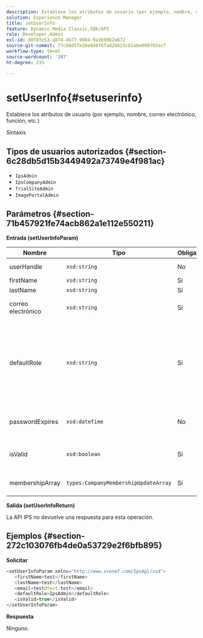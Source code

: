 ```yaml
---
description: Establece los atributos de usuario (por ejemplo, nombre, correo electrónico, función, etc.)
solution: Experience Manager
title: setUserInfo
feature: Dynamic Media Classic,SDK/API
role: Developer,Admin
exl-id: d8f8fe53-a874-4b77-9084-9a369862a672
source-git-commit: 77c88d5fe20e048f6fad2bb23cb1abe090793acf
workflow-type: tm+mt
source-wordcount: '107'
ht-degree: 21%

---
```


# setUserInfo{#setuserinfo}

Establece los atributos de usuario (por ejemplo, nombre, correo electrónico, función, etc.)

Sintaxis

## Tipos de usuarios autorizados {#section-6c28db5d15b3449492a73749e4f981ac}

* `IpsAdmin`
* `IpsCompanyAdmin`
* `TrialSiteAdmin`
* `ImagePortalAdmin`

## Parámetros {#section-71b457921fe74acb862a1e112e550211}

**Entrada (setUserInfoParam)**

| Nombre | Tipo | Obligatorio | Descripción |
|---|---|---|---|
| userHandle | `xsd:string` | No | Control de usuario. |
| firstName | `xsd:string` | Sí | Nombre. |
| lastName | `xsd:string` | Sí | Apellido. |
| correo electrónico | `xsd:string` | Sí | Correo electrónico del usuario. |
| defaultRole | `xsd:string` | Sí | Establece la función de un usuario en cada empresa a la que pertenece. No obstante, tenga en cuenta que `IpsAdmin` reemplaza otras configuraciones por empresa. |
| passwordExpires | `xsd:dateTime` | No | Establezca la fecha de caducidad de la contraseña. |
| isValid | `xsd:boolean` | Sí | Determina si el usuario es un usuario IPS válido. |
| membershipArray | `types:CompanyMembershipUpdateArray` | Sí | Matriz de controladores de empresa. |

**Salida (setUserInfoReturn)**

La API IPS no devuelve una respuesta para esta operación.

## Ejemplos {#section-272c103076fb4de0a53729e2f6bfb895}

**Solicitar**

```java
<setUserInfoParam xmlns="http://www.scene7.com/IpsApi/xsd">
   <firstName>test</firstName>
   <lastName>test</lastName>
   <email>test@test.test</email>
   <defaultRole>IpsAdmin</defaultRole>
   <isValid>true</isValid>
</setUserInfoParam>
```

**Respuesta**

Ninguno.
